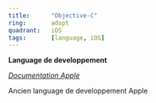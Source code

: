 ```yaml
---
title:      "Objective-C"
ring:       adopt
quadrant:   iOS
tags:       [language, iOS]
---
```


<p><b>Language de developpement</b></p>
<em><a href=https://developer.apple.com/library/archive/documentation/Cocoa/Conceptual/ProgrammingWithObjectiveC/Introduction/Introduction.html">Documentation Apple</a></em>
<p>Ancien language de developpement Apple
</p>